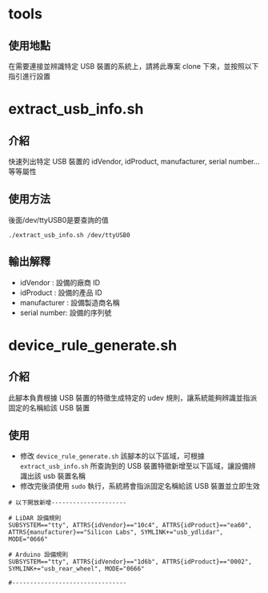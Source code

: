 # tools
## 使用地點
在需要連接並辨識特定 USB 裝置的系統上，請將此專案 clone 下來，並按照以下指引進行設置
# extract_usb_info.sh
## 介紹
快速列出特定 USB 裝置的 idVendor, idProduct, manufacturer, serial number...等等屬性
## 使用方法
後面/dev/ttyUSB0是要查詢的值
```
./extract_usb_info.sh /dev/ttyUSB0
```
## 輸出解釋
- idVendor : 設備的廠商 ID
- idProduct : 設備的產品 ID
- manufacturer : 設備製造商名稱
- serial number: 設備的序列號
# device_rule_generate.sh
## 介紹
此腳本負責根據 USB 裝置的特徵生成特定的 udev 規則，讓系統能夠辨識並指派固定的名稱給該 USB 裝置
## 使用
- 修改 `device_rule_generate.sh` 該腳本的以下區域，可根據 `extract_usb_info.sh` 所查詢到的 USB 裝置特徵新增至以下區域，讓設備辨識出該 usb 裝置名稱
- 修改完後須使用 `sudo` 執行，系統將會指派固定名稱給該 USB 裝置並立即生效

```
# 以下開放新增---------------------

# LiDAR 設備規則
SUBSYSTEM=="tty", ATTRS{idVendor}=="10c4", ATTRS{idProduct}=="ea60", ATTRS{manufacturer}=="Silicon Labs", SYMLINK+="usb_ydlidar", MODE="0666"

# Arduino 設備規則
SUBSYSTEM=="tty", ATTRS{idVendor}=="1d6b", ATTRS{idProduct}=="0002", SYMLINK+="usb_rear_wheel", MODE="0666"

#--------------------------------
```
